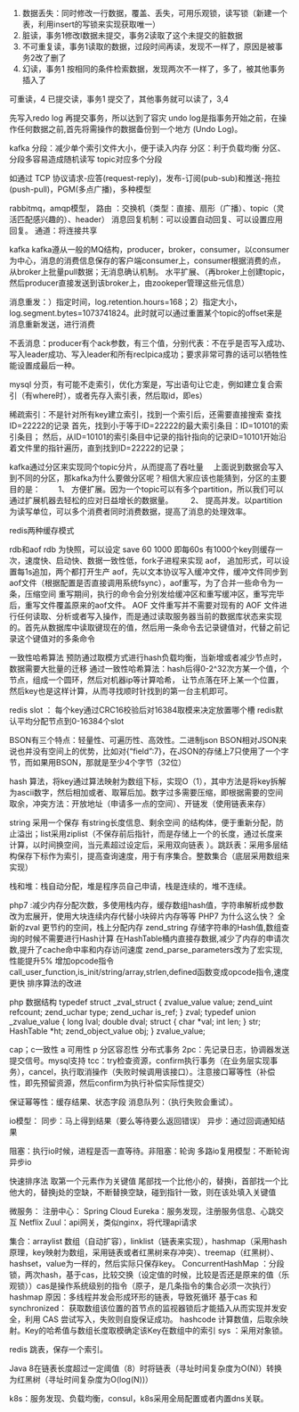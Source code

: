 1. 数据丢失：同时修改一行数据，覆盖、丢失，可用乐观锁，读写锁（新建一个表，利用insert的写锁来实现获取唯一）
2. 脏读，事务1修改l数据未提交，事务2读取了这个未提交的脏数据
3. 不可重复读，事务1读取的数据，过段时间再读，发现不一样了，原因是被事务2改了删了
4. 幻读，事务1 按相同的条件检索数据，发现两次不一样了，多了，被其他事务插入了

可重读，4
已提交读，事务1 提交了，其他事务就可以读了，3,4


先写入redo log 再提交事务，所以达到了容灾
undo log是指事务开始之前，在操作任何数据之前,首先将需操作的数据备份到一个地方 (Undo Log)。

kafka
分段：减少单个索引文件大小，便于读入内存
分区：利于负载均衡
分区、分段多容易造成随机读写
topic对应多个分段

如通过 TCP 协议请求-应答(request-reply)，发布-订阅(pub-sub)和推送-拖拉(push-pull)，PGM(多点广播)，多种模型

rabbitmq，amqp模型， 路由 ：交换机（类型：直接、扇形（广播）、topic（灵活匹配感兴趣的）、header）
消息回复机制：可以设置自动回复、可以设置应用回复。
通道：将连接共享

kafka 
kafka遵从一般的MQ结构，producer，broker，consumer，以consumer为中心，消息的消费信息保存的客户端consumer上，consumer根据消费的点，从broker上批量pull数据；无消息确认机制。
水平扩展、（再broker上创建topic，然后producer直接发送到该broker上，由zookeper管理这些元信息）

消息重发：）指定时间，log.retention.hours=168；2）指定大小，log.segment.bytes=1073741824。此时就可以通过重置某个topic的offset来是消息重新发送，进行消费

不丢消息：producer有个ack参数，有三个值，分别代表：不在乎是否写入成功、写入leader成功、写入leader和所有reclpica成功；要求非常可靠的话可以牺牲性能设置成最后一种。

mysql 分页，有可能不走索引，优化方案是，写出语句让它走，例如建立复合索引（有where时），或者先存入索引表，然后取id，即es）


稀疏索引：不是针对所有key建立索引，找到一个索引后，还需要直接搜索
查找ID=22222的记录
首先，找到小于等于ID=22222的最大索引条目：ID=10101的索引条目；
然后，从ID=10101的索引条目中记录的指针指向的记录ID=10101开始沿着文件里的指针遍历，直到找到ID=22222的记录；

kafka通过分区来实现同个topic分片，从而提高了吞吐量
　上面说到数据会写入到不同的分区，那kafka为什么要做分区呢？相信大家应该也能猜到，分区的主要目的是：
　　1、 方便扩展。因为一个topic可以有多个partition，所以我们可以通过扩展机器去轻松的应对日益增长的数据量。
　　2、 提高并发。以partition为读写单位，可以多个消费者同时消费数据，提高了消息的处理效率。


redis两种缓存模式

rdb和aof
rdb 为快照，可以设定 save 60 1000 即每60s 有1000个key则缓存一次，速度快、启动快、数据一致性低，fork子进程来实现
aof， 追加形式，可以设置每1s追加，两个都打开生产
aof，先以文本协议写入缓冲文件，缓冲文件同步到aof文件（根据配置是否直接调用系统fsync），aof重写，为了合并一些命令为一条，压缩空间
重写期间，执行的命令会分别发给缓冲区和重写缓冲区，重写完毕后，重写文件覆盖原来的aof文件。
AOF 文件重写并不需要对现有的 AOF 文件进行任何读取、分析或者写入操作，而是通过读取服务器当前的数据库状态来实现的。首先从数据库中读取键现在的值，然后用一条命令去记录键值对，代替之前记录这个键值对的多条命令


一致性哈希算法
预防通过取模方式进行hash负载均衡，当新增或者减少节点时，数据需要大批量的迁移
通过一致性哈希算法：hash后得0-2^32次方某一个值，个节点，组成一个圆环，然后对机器ip等计算哈希， 让节点落在环上某一个位置，然后key也是这样计算，从而寻找顺时针找到的第一台主机即可。

redis slot ： 每个key通过CRC16校验后对16384取模来决定放置哪个槽
redis默认平均分配节点到0-16384个slot


BSON有三个特点：轻量性、可遍历性、高效性。二进制json
BSON相对JSON来说也并没有空间上的优势，比如对{“field”:7}，在JSON的存储上7只使用了一个字节，而如果用BSON，那就是至少4个字节（32位）




hash 算法，将key通过算法映射为数组下标，实现O（1），其中方法是将key拆解为ascii数字，然后相加或者、取幂后加。数字过多需要压缩，即根据需要的空间取余，冲突方法：开放地址（申请多一点的空间）、开链发（使用链表来存）

string 采用一个保存 有string长度信息、剩余空间 的结构体，便于重新分配，防止溢出；list采用ziplist（不保存前后指针，而是存储上一个的长度，通过长度来计算，以时间换空间，当元素超过设定后，采用双向链表
）。跳跃表：采用多层结构保存下标作为索引，提高查询速度，用于有序集合。整数集合（底层采用数组来实现）


栈和堆：栈自动分配，堆是程序员自己申请，栈是连续的，堆不连续。

php7 :减少内存分配次数，多使用栈内存，缓存数组hash值，字符串解析成参数改为宏展开，使用大块连续内存代替小块碎片内存等等
PHP7 为什么这么快？
全新的zval 更节约的空间，栈上分配内存
zend_string 存储字符串的Hash值,数组查询的时候不需要进行Hash计算
在HashTable桶内直接存数据,减少了内存的申请次数,提升了cache命中率和内存访问速度
zend_parse_parameters改为了宏实现,性能提升5%
增加opcode指令 call_user_function,is_init/string/array,strlen,defined函数变成opcode指令,速度更快
排序算法的改进

php 数据结构
typedef struct _zval_struct {
 zvalue_value value;
 zend_uint refcount;
 zend_uchar type;
 zend_uchar is_ref;
} zval;
typedef union _zvalue_value {
 long lval;
 double dval;
 struct {
  char *val;
  int len;
 } str;
 HashTable *ht;
 zend_object_value obj;
} zvalue_value;



cap；c一致性 a 可用性 p 分区容忍性
分布式事务
2pc：先记录日志，协调器发送提交信号。mysql支持
tcc：try检查资源，confirm执行事务（在业务层实现事务），cancel，执行取消操作（失败时候调用该接口）。注意接口幂等性（补偿性，即先预留资源，然后confirm为执行补偿实际性提交）

保证幂等性：缓存结果、状态字段
消息队列：（执行失败会重试）。

io模型：
同步：马上得到结果（要么等待要么返回错误）
异步：通过回调通知结果

阻塞：执行io时候，进程是否一直等待。非阻塞：轮询
多路io复用模型：不断轮询
异步io


快速排序法
取第一个元素作为关键值
尾部找一个比他小的，替换i，首部找一个比他大的，替换j处的空缺，不断替换空缺，碰到指针一致，则在该处填入关键值


微服务：
注册中心：
Spring Cloud Eureka：服务发现，注册服务信息、心跳交互
Netflix Zuul：api网关，类似nginx，将代理api请求

集合：arraylist 数组（自动扩容），linklist（链表来实现），hashmap（采用hash原理，key映射为数组，采用链表或者红黑树来存冲突）、treemap（红黑树）、
hashset，value为一样的，然后实际只保存key。
ConcurrentHashMap ：分段锁，两次hash，基于cas，比较交换（设定值的时候，比较是否还是原来的值（乐观锁））cas是操作系统级别的指令（原子，是几条指令的集合必须一次执行）
hashmap 原因：多线程并发会形成环形的链表，导致死循环
基于cas 和synchronized： 获取数组该位置的首节点的监视器锁后才能插入从而实现并发安全，利用 CAS 尝试写入，失败则自旋保证成功。
hashcode 计算数值，后取余映射。Key的哈希值与数组长度取模确定该Key在数组中的索引
sys ：采用对象锁。


redis 跳表，保存一个索引。

Java 8在链表长度超过一定阈值（8）时将链表（寻址时间复杂度为O(N)）转换为红黑树（寻址时间复杂度为O(log(N))）

k8s：服务发现、负载均衡，consul，k8s采用全局配置或者内置dns关联。